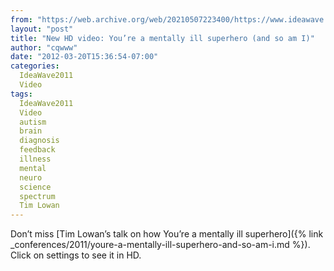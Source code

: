```yaml
---
from: "https://web.archive.org/web/20210507223400/https://www.ideawave.ca/new-hd-video-youre-a-mentally-ill-superhero-and-so-am-i/"
layout: "post"
title: "New HD video: You’re a mentally ill superhero (and so am I)"
author: "cqwww"
date: "2012-03-20T15:36:54-07:00"
categories:
  IdeaWave2011
  Video
tags: 
  IdeaWave2011
  Video
  autism
  brain
  diagnosis
  feedback
  illness
  mental
  neuro
  science
  spectrum
  Tim Lowan
---
```


Don’t miss [Tim Lowan’s talk on how You’re a mentally ill superhero]({% link _conferences/2011/youre-a-mentally-ill-superhero-and-so-am-i.md %}). Click on settings to see it in HD.

